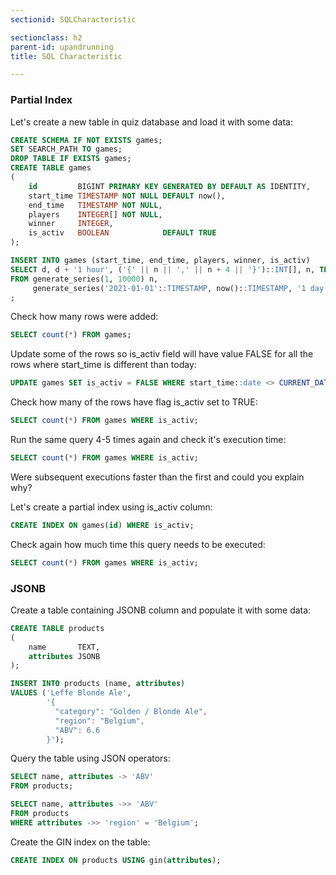 ```yaml
---
sectionid: SQLCharacteristic

sectionclass: h2
parent-id: upandrunning
title: SQL Characteristic

---
```

### Partial Index
Let's create a new table in quiz database and load it with some data:
```sql 
CREATE SCHEMA IF NOT EXISTS games;
SET SEARCH_PATH TO games;
DROP TABLE IF EXISTS games;
CREATE TABLE games
(
    id         BIGINT PRIMARY KEY GENERATED BY DEFAULT AS IDENTITY,
    start_time TIMESTAMP NOT NULL DEFAULT now(),
    end_time   TIMESTAMP NOT NULL,
    players    INTEGER[] NOT NULL,
    winner     INTEGER,
    is_activ   BOOLEAN            DEFAULT TRUE
);

INSERT INTO games (start_time, end_time, players, winner, is_activ)
SELECT d, d + '1 hour', ('{' || n || ',' || n + 4 || '}')::INT[], n, TRUE
FROM generate_series(1, 10000) n,
     generate_series('2021-01-01'::TIMESTAMP, now()::TIMESTAMP, '1 day'::INTERVAL) d
;
```

Check how many rows were added:
```sql
SELECT count(*) FROM games;
```

Update some of the rows so is_activ field will have value FALSE for all the rows where start_time is different than today:
```sql
UPDATE games SET is_activ = FALSE WHERE start_time::date <> CURRENT_DATE;
```

Check how many of the rows have flag is_activ set to TRUE:
```sql
SELECT count(*) FROM games WHERE is_activ;
```

Run the same query 4-5 times again and check it's execution time:
```sql
SELECT count(*) FROM games WHERE is_activ;
```

Were subsequent executions faster than the first and could you explain why?

Let's create a partial index using is_activ column:
```sql 
CREATE INDEX ON games(id) WHERE is_activ;
```

Check again how much time this query needs to be executed:
```sql
SELECT count(*) FROM games WHERE is_activ;
```

### JSONB
Create a table containing JSONB column and populate it with some data:
```sql
CREATE TABLE products
(
    name       TEXT,
    attributes JSONB
);

INSERT INTO products (name, attributes)
VALUES ('Leffe Blonde Ale',
        '{
          "category": "Golden / Blonde Ale",
          "region": "Belgium",
          "ABV": 6.6
        }');
```

Query the table using JSON operators:

```sql
SELECT name, attributes -> 'ABV'
FROM products;

SELECT name, attributes ->> 'ABV'
FROM products
WHERE attributes ->> 'region' = 'Belgium';
```

Create the GIN index on the table:
```sql
CREATE INDEX ON products USING gin(attributes);
```





